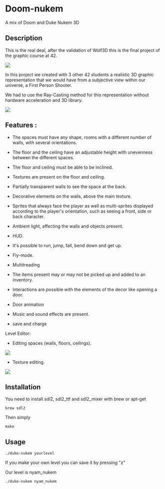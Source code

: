 # Doom-nukem
A mix of Doom and Duke Nukem 3D

## Description
This is the real deal, after the validation of Wolf3D this is the final project of the graphic course at 42.

![](gameplay.gif)

In this project we created with 3 other 42 students a realistic 3D graphic representation that we would have from a subjective view within our universe, a First Person Shooter.

We had to use the Ray-Casting method for this representation without hardware acceleration and 3D library.

![](gameplay2.gif)

## Features :

- The spaces must have any shape, rooms with a different number of
walls, with several orientations.

- The floor and the ceiling have an adjustable height with unevenness
between the different spaces.

- The floor and ceiling must be able to be inclined.

- Textures are present on the floor and ceiling.

- Partially transparent walls to see the space at the back.

- Decorative elements on the walls, above the main texture.

- Sprites that always face the player as well as multi-sprites displayed according to the player's orientation, such as
seeing a front, side or back character.

- Ambient light, affecting the walls and objects present.

- HUD.

- It's possible to run, jump, fall, bend down and get up. 

- Fly-mode.

- Multitreading

- The items present may or may not be picked up and added to an inventory. 

- Interactions are possible with the elements of the decor like opening a door.

- Door animation

- Music and sound effects are present.

- save and charge

Level Editor:

- Editing spaces (walls, floors, ceilings).

![](editorportal.gif)

- Texture editing.

![](texturechange.gif)

## Installation 

You need to install sdl2, sdl2_ttf and sdl2_mixer with brew or apt-get 
```
brew sdl2
```
Then simply
```
make
```
## Usage 
```
./duke-nukem yourlevel 
```

If you make your own level you can save it by pressing "z"

Our level is nyam_nukem
```
./duke-nukem nyam_nukem 
```

